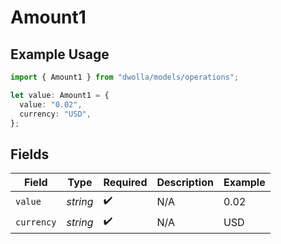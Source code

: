 # Amount1

## Example Usage

```typescript
import { Amount1 } from "dwolla/models/operations";

let value: Amount1 = {
  value: "0.02",
  currency: "USD",
};
```

## Fields

| Field              | Type               | Required           | Description        | Example            |
| ------------------ | ------------------ | ------------------ | ------------------ | ------------------ |
| `value`            | *string*           | :heavy_check_mark: | N/A                | 0.02               |
| `currency`         | *string*           | :heavy_check_mark: | N/A                | USD                |